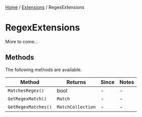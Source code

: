 [Home](/README.md) / [Extensions](/docs/extensions/README.md) / RegexExtensions

# RegexExtensions
More to come...

## Methods
The following methods are available.

| Method | Returns | Since | Notes |
| --- | --- | --- | --- |
| `MatchesRegex()` | bool | - | - |
| `GetRegexMatch()` | `Match` | - | - |
| `GetRegexMatches()` | `MatchCollection` | - | - |
